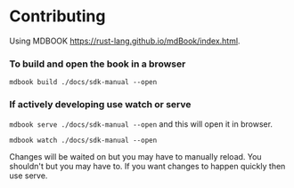# Contributing

Using MDBOOK https://rust-lang.github.io/mdBook/index.html. 
### To build and open the book in a browser

`mdbook build ./docs/sdk-manual --open` 



### If actively developing use watch or serve
`mdbook serve ./docs/sdk-manual --open` and this will open it in browser. 

`mdbook watch ./docs/sdk-manual --open`

Changes will be waited on but you may have to manually reload. You shouldn't but you may have to. If you want changes to happen quickly then use serve.